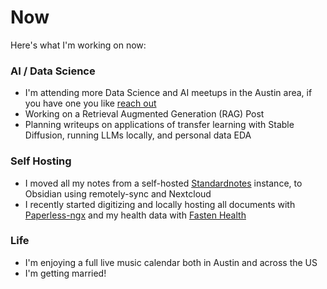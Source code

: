 # Now


Here's what I'm working on now:

### AI / Data Science
* I'm attending more Data Science and AI meetups in the Austin area, if you have one you like [reach out](https://pierce.xyz/@eric)
* Working on a Retrieval Augmented Generation (RAG) Post
* Planning writeups on applications of transfer learning with Stable Diffusion, running LLMs locally, and personal data EDA

### Self Hosting
* I moved all my notes from a self-hosted [Standardnotes](https://github.com/standardnotes/server) instance, to Obsidian using remotely-sync and Nextcloud
* I recently started digitizing and locally hosting all documents with [Paperless-ngx](https://github.com/paperless-ngx/paperless-ngx) and my health data with [Fasten Health](https://github.com/fastenhealth/fasten-onprem)

### Life
* I'm enjoying a full live music calendar both in Austin and across the US
* I'm getting married!
